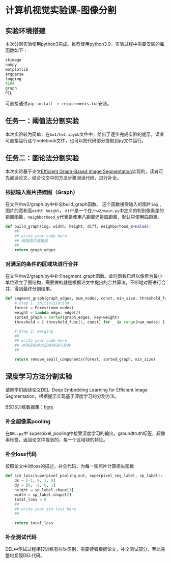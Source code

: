 # 计算机视觉实验课-图像分割
## 实验环境搭建
本次分割实验使用python3完成。推荐使用python3.9，实验过程中需要安装的库函数如下：

```bash
skimage
numpy
matplotlib
argparse
logging
time
graph
PIL
```

可直接通过`pip install -r requirements.txt`安装。

## 任务一：阈值法分割实验
本次实验较为简单，在`hw1/hw1.ipynb`文件中，给出了逐步完成实验的提示，读者可直接运行这个notebook文件，也可以把代码部分提取到py文件运行。

## 任务二：图论法分割实验
本次实验基于论文[Efficient Graph-Based Image Segmentation](http://people.cs.uchicago.edu/~pff/papers/seg-ijcv.pdf)实现的，读者可先阅读论文，结合论文中的方法步骤阅读代码，进行补全。

### 根据输入图片搭建图（Graph）
在文件/hw2/graph.py中补全build_graph函数。
这个函数接受输入的图片`img `, 图片的宽和高`width height`， `diff`是一个在`/hw2/main.py`中定义的判别像素差的距离函数，`neighborhood_8`代表是使用八距离还是四距离，默认只使用四距离。
```python
def build_graph(img, width, height, diff, neighborhood_8=False):
    ## 
    ## write your code here
    ## 根据图片搭建图
    ##
    return graph_edges
```

### 对满足的条件的区域块进行合并
在文件/hw2/graph.py中补全segment_graph函数。此时函数已经以像素为最小单位建立了图结构，需要做的就是根据论文中提出的合并算法，不断地对图进行合并，得到最终分割结果。
```python
def segment_graph(graph_edges, num_nodes, const, min_size, threshold_func):
    # Step 1: initialization
    forest = Forest(num_nodes)
    weight = lambda edge: edge[2]
    sorted_graph = sorted(graph_edges, key=weight)
    threshold = [ threshold_func(1, const) for _ in range(num_nodes) ]

    # Step 2: merging
    ## 
    ## write your code here
    ## 对满足条件的区域块进行合并
    ##

    return remove_small_components(forest, sorted_graph, min_size)


```

## 深度学习方法分割实验
请同学们阅读论文DEL: Deep Embedding Learning for Efficient Image Segmentation，根据提示实现基于深度学习的分割方法。

BSDS训练数据集：[here](https://github.com/yun-liu/del#:~:text=can%20be%20found-,here,-.%20In%20the%20provided)

### 补全超像素pooling
在`DEL.py`中`superpixel_pooling中接受深度学习的输出，groundtruth标签，超像素标签，返回论文中提到的，每一个区域块的特征。

### 补全loss代码
按照论文中对loss的描述，补全代码，为每一张照片计算损失函数
```python
def sim_loss(superpixel_pooling_out, superpixel_seg_label, sp_label):
    dx = [-1, 0, 1, 0]
    dy = [0, -1, 0, 1]
    height = sp_label.shape[1]
    width = sp_label.shape[2]
    total_loss = 0
    ##
    ## write your sim loss here
    ##
   
    return total_loss
```

### 补全测试代码
DEL中测试过程相较训练有些许区别，需要读者根据论文，补全测试部分，至此完整地复现DEL代码。